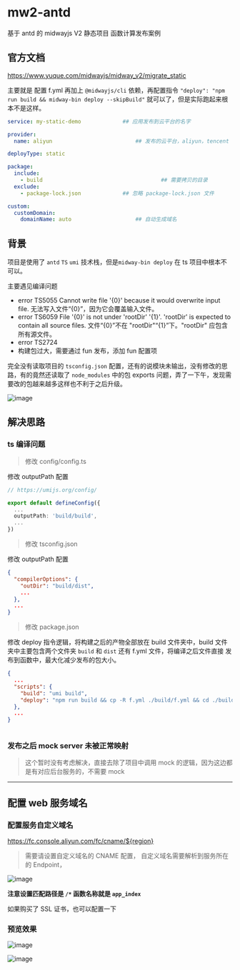 # mw2-antd

基于 antd 的 midwayjs V2 静态项目 函数计算发布案例

## 官方文档

https://www.yuque.com/midwayjs/midway_v2/migrate_static

主要就是 配置 f.yml 再加上 `@midwayjs/cli` 依赖，再配置指令 `"deploy": "npm run build && midway-bin deploy --skipBuild"` 就可以了，但是实际跑起来根本不是这样。

```yml
service: my-static-demo  			## 应用发布到云平台的名字

provider:
  name: aliyun       					## 发布的云平台，aliyun，tencent 等

deployType: static

package:
  include:
  	- build										## 需要拷贝的目录
  exclude:
    - package-lock.json				## 忽略 package-lock.json 文件

custom:
  customDomain:
    domainName: auto					## 自动生成域名
```

## 背景

项目是使用了 `antd` `TS` `umi` 技术栈，但是`midway-bin deploy` 在 ts 项目中根本不可以。

主要遇见编译问题

- error TS5055 Cannot write file '{0}' because it would overwrite input file. 无法写入文件“{0}”，因为它会覆盖输入文件。
- error TS6059 File '{0}' is not under 'rootDir' '{1}'. 'rootDir' is expected to contain all source files. 文件“{0}”不在 "rootDir"“{1}”下。"rootDir" 应包含所有源文件。
- error TS2724
- 构建包过大，需要通过 fun 发布，添加 fun 配置项

完全没有读取项目的 `tsconfig.json` 配置，还有的说模块未输出，没有修改的思路，有的竟然还读取了 `node_modules` 中的包 exports 问题，弄了一下午，发现需要改的包越来越多这样也不利于之后升级。

![image](https://user-images.githubusercontent.com/18508817/132235903-5368264b-5887-4a46-ba2a-f24c00b6e807.png)

## 解决思路

### ts 编译问题

> 修改 config/config.ts

修改 outputPath 配置

```typescript
// https://umijs.org/config/

export default defineConfig({
  ...
  outputPath: 'build/build',
  ...
})

```

> 修改 tsconfig.json

修改 outputPath 配置

```json
{
  "compilerOptions": {
    "outDir": "build/dist",
    ...
  },
  ...
}


```

> 修改 package.json

修改 deploy 指令逻辑，将构建之后的产物全部放在 build 文件夹中，build 文件夹中主要包含两个文件夹 `build` 和 `dist` 还有 f.yml 文件，将编译之后文件直接 发布到函数中，最大化减少发布的包大小。

```json
{
  ...
  "scripts": {
    "build": "umi build",
    "deploy": "npm run build && cp -R f.yml ./build/f.yml && cd ./build && ../node_modules/.bin/midway-bin deploy --skipBuild",
  },
  ...
}



```

### 发布之后 mock server 未被正常映射

> 这个暂时没有考虑解决，直接去除了项目中调用 mock 的逻辑，因为这边都是有对应后台服务的，不需要 mock

---

## 配置 web 服务域名

### 配置服务自定义域名

https://fc.console.aliyun.com/fc/cname/${region}

> 需要请设置自定义域名的 CNAME 配置， 自定义域名需要解析到服务所在的 Endpoint，

![image](https://user-images.githubusercontent.com/18508817/132238382-725530cf-6ec5-4474-82c9-dc7befc4fa15.png)

**注意设置匹配路径是 `/*` 函数名称就是 `app_index`**

如果购买了 SSL 证书，也可以配置一下

### 预览效果

![image](https://user-images.githubusercontent.com/18508817/132238659-dc545621-7a07-48f6-9a5f-d4e43207ec55.png)

![image](https://user-images.githubusercontent.com/18508817/132238734-72005a68-1de6-4324-800c-3ee26ab6256f.png)
